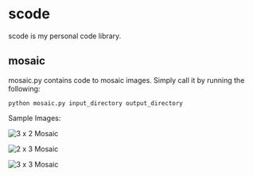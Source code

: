 # scode

scode is my personal code library. 

## mosaic

mosaic.py contains code to mosaic images. Simply call it by running the following:

	python mosaic.py input_directory output_directory

Sample Images:

![3 x 2 Mosaic](https://github.com/jkschin/scode/blob/master/assets/images/mosaicked_images/3x2.jpg)	

![2 x 3 Mosaic](https://github.com/jkschin/scode/blob/master/assets/images/mosaicked_images/2x3.jpg)

![3 x 3 Mosaic](https://github.com/jkschin/scode/blob/master/assets/images/mosaicked_images/3x3.jpg)



